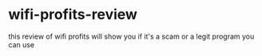 # wifi-profits-review
this review of wifi profits will show you if it's a scam or a legit program you can use

